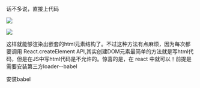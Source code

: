 话不多说，直接上代码

![](https://i.imgur.com/yPBBxt4.png)

![](https://i.imgur.com/oX7cKBk.png)

这样就能够渲染出嵌套的html元素结构了。不过这种方法有点麻烦，因为每次都要调用 React.createElement API,其实创建DOM元素最简单的方法就是写html代码，但是在JS中写html代码是不允许的。惊喜的是，在 react 中就可以！前提是需要安装第三方loader--babel

安装babel